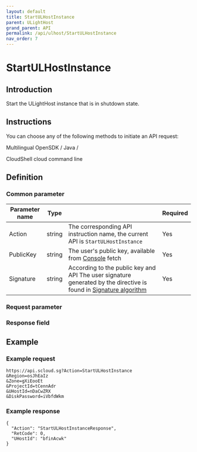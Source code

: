 ```yaml
---
layout: default
title: StartULHostInstance
parent: ULightHost
grand_parent: API
permalink: /api/ulhost/StartULHostInstance
nav_order: 7
---
```

# StartULHostInstance
## Introduction
Start the ULightHost instance that is in shutdown state.

## Instructions
You can choose any of the following methods to initiate an API request:

Multilingual OpenSDK / Java /

CloudShell cloud command line

## Definition
### Common parameter

| Parameter name | Type |  | Required |
| --- | --- | --- | --- |
| Action | string | The corresponding API instruction name, the current API is `StartULHostInstance` | Yes |
| PublicKey | string | The user's public key, available from [Console](https://console.scloud.sg/uaccount/api_manage) fetch | Yes |
| Signature | string | According to the public key and API The user signature generated by the directive is found in [Signature algorithm](https://docs.scloud.sg/api/common/signature-algorithm) | Yes |

### Request parameter


### Response field 


## Example
### Example request
```
https://api.scloud.sg?Action=StartULHostInstance
&Region=osJhEaIz
&Zone=gXiEooEt
&ProjectId=tCennAdr
&UHostId=nDaCwZRX
&DiskPassword=iVbfdWkm

```
### Example response
```
{
  "Action": "StartULHostInstanceResponse",
  "RetCode": 0,
  "UHostId": "bfinAcwk"
}
```